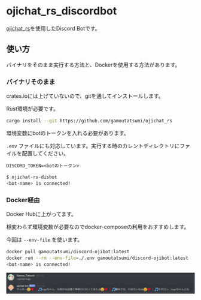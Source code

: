 # ojichat_rs_discordbot

[ojichat_rs](https://github.com/gamoutatsumi/ojichat_rs)を使用したDiscord Botです。

## 使い方

バイナリをそのまま実行する方法と、Dockerを使用する方法があります。

### バイナリそのまま

crates.ioには上げていないので、gitを通してインストールします。

Rust環境が必要です。

```bash
cargo install --git https://github.com/gamoutatsumi/ojichat_rs
```

環境変数にbotのトークンを入れる必要があります。

`.env` ファイルにも対応しています。実行する時のカレントディレクトリにファイルを配置してください。

```text
DISCORD_TOKEN=<botのトークン>
```

```bash
$ ojichat-rs-disbot
<bot-name> is connected!
```

### Docker経由

Docker Hubに上がってます。

相変わらず環境変数が必要なのでdocker-composeの利用をおすすめします。

今回は `--env-file` を使います。

```bash
docker pull gamoutatsumi/discord-ojibot:latest
docker run --rm --env-file=./.env gamoutatsumi/discord-ojibot:latest
<bot-name> is connected!
```

![地獄](./screenshot.png)
